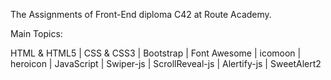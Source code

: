The Assignments of Front-End diploma C42 at Route Academy.

Main Topics:

HTML & HTML5 | CSS & CSS3 | Bootstrap | Font Awesome | icomoon | heroicon | JavaScript | Swiper-js | ScrollReveal-js | Alertify-js | SweetAlert2
